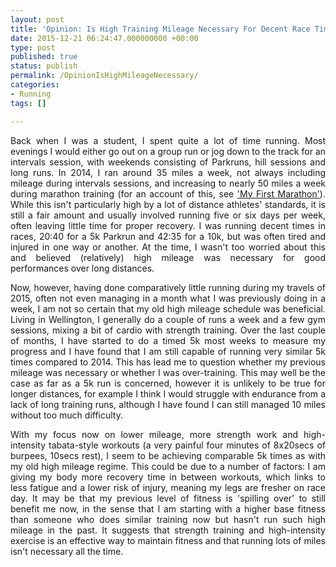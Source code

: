 ```yaml
---
layout: post
title: 'Opinion: Is High Training Mileage Necessary For Decent Race Times?'
date: 2015-12-21 06:24:47.000000000 +00:00
type: post
published: true
status: publish
permalink: /OpinionIsHighMileageNecessary/
categories:
- Running
tags: []

---
```

<p class="western" align="JUSTIFY">Back when I was a student, I spent quite a lot of time running. Most evenings I would either go out on a group run or jog down to the track for an intervals session, with weekends consisting of Parkruns, hill sessions and long runs. In 2014, I ran around 35 miles a week, not always including mileage during intervals sessions, and increasing to nearly 50 miles a week during marathon training (for an account of this, see <a href="https://www.shegoesplaces.co.uk/MyFirstMarathon/">'My First Marathon'</a>). While this isn't particularly high by a lot of distance athletes' standards, it is still a fair amount and usually involved running five or six days per week, often leaving little time for proper recovery. I was running decent times in races, 20:40 for a 5k Parkrun and 42:35 for a 10k, but was often tired and injured in one way or another. At the time, I wasn't too worried about this and believed (relatively) high mileage was necessary for good performances over long distances.</p>

<p class="western" align="JUSTIFY">Now, however, having done comparatively little running during my travels of 2015, often not even managing in a month what I was previously doing in a week, I am not so certain that my old high mileage schedule was beneficial. Living in Wellington, I generally do a couple of runs a week and a few gym sessions, mixing a bit of cardio with strength training. Over the last couple of months, I have started to do a timed 5k most weeks to measure my progress and I have found that I am still capable of running very similar 5k times compared to 2014. This has lead me to question whether my previous mileage was necessary or whether I was over-training. This may well be the case as far as a 5k run is concerned, however it is unlikely to be true for longer distances, for example I think I would struggle with endurance from a lack of long training runs, although I have found I can still managed 10 miles without too much difficulty.</p>

<p class="western" align="JUSTIFY">With my focus now on lower mileage, more strength work and high-intensity tabata-style workouts (a very painful four minutes of 8x20secs of burpees, 10secs rest), I seem to be achieving comparable 5k times as with my old high mileage regime. This could be due to a number of factors: I am giving my body more recovery time in between workouts, which links to less fatigue and a lower risk of injury, meaning my legs are fresher on race day. It may be that my previous level of fitness is 'spilling over' to still benefit me now, in the sense that I am starting with a higher base fitness than someone who does similar training now but hasn't run such high mileage in the past. It suggests that strength training and high-intensity exercise is an effective way to maintain fitness and that running lots of miles isn't necessary all the time.</p>

